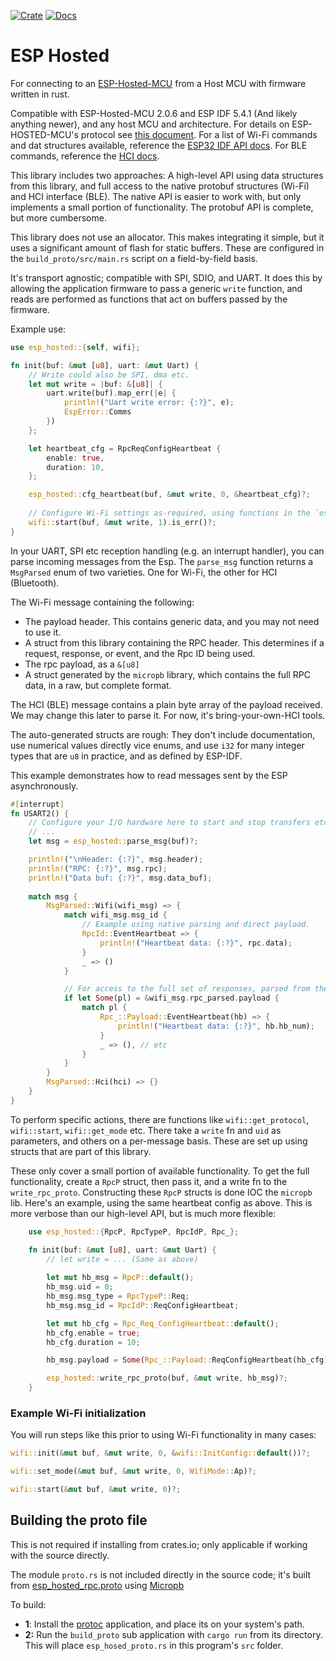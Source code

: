 [![Crate](https://img.shields.io/crates/v/esp-hosted.svg)](https://crates.io/crates/esp-hosted)
[![Docs](https://docs.rs/esp-hosted/badge.svg)](https://docs.rs/esp-hosted)

# ESP Hosted
For connecting to an [ESP-Hosted-MCU](https://github.com/espressif/esp-hosted-mcu) from a Host MCU with firmware
written in rust.

Compatible with ESP-Hosted-MCU 2.0.6 and ESP IDF 5.4.1 (And likely anything newer), and any host MCU and architecture. 
For details on ESP-HOSTED-MCU's protocol see
[this document](/esp_hosted_protocol.md). For a list of Wi-Fi commands and dat structures available, reference the
[ESP32 IDF API docs](https://docs.espressif.com/projects/esp-idf/en/stable/esp32/api-reference/network/esp_wifi.html). For BLE commands, reference the [HCI docs](https://www.bluetooth.com/wp-content/uploads/Files/Specification/HTML/Core-54/out/en/host-controller-interface/host-controller-interface-functional-specification.html).

This library includes two approaches: A high-level API using data structures from this library, and full access to 
the native protobuf structures (Wi-Fi) and HCI interface (BLE). The native API is easier to work with, but only
implements a small portion of functionality. The protobuf API is complete, but more cumbersome.

This library does not use an allocator. This makes integrating it simple, but it uses a significant amount of flash
for static buffers. These are configured in the `build_proto/src/main.rs` script on a field-by-field basis.

It's transport agnostic; compatible with SPI, SDIO, and UART. It does this by allowing the application firmware to pass
a generic `write` function, and reads are performed as functions that act on buffers passed by the firmware.


Example use:
```rust
use esp_hosted::{self, wifi};

fn init(buf: &mut [u8], uart: &mut Uart) {
    // Write could also be SPI, dma etc.
    let mut write = |buf: &[u8]| {
        uart.write(buf).map_err(|e| {
            println!("Uart write error: {:?}", e);
            EspError::Comms
        })
    };

    let heartbeat_cfg = RpcReqConfigHeartbeat {
        enable: true,
        duration: 10,
    };

    esp_hosted::cfg_heartbeat(buf, &mut write, 0, &heartbeat_cfg)?;
    
    // Configure Wi-Fi settings as-required, using functions in the `esp_hosted::wifi` module.
    wifi::start(buf, &mut write, 1).is_err()?;
}
```

In your UART, SPI etc reception handling (e.g. an interrupt handler), you can parse incoming messages from the Esp. 
The `parse_msg` function returns a `MsgParsed` enum of two varieties. One for Wi-Fi, the other for HCI (Bluetooth).

The Wi-Fi message containing the following:
- The payload header. This contains generic data, and you may not need to use it.
- A struct from this library containing the RPC header. This determines if a request, response, or event, and the Rpc ID being  used.
- The rpc payload, as a `&[u8]`
- A struct generated by the `micropb` library, which contains the full RPC data, in a raw, but complete format. 

The HCI (BLE) message contains a plain byte array of the payload received. We may change this 
later to parse it. For now, it's bring-your-own-HCI tools.

The auto-generated structs are rough: They don't include documentation, use numerical values directly vice
enums, and use `i32` for many integer types that are `u8` in practice, and as defined by ESP-IDF.

This example demonstrates how to read messages sent by the ESP asynchronously.

```rust
#[interrupt]
fn USART2() {
    // Configure your I/O hardware here to start and stop transfers etc.
    // ...
    let msg = esp_hosted::parse_msg(buf)?;

    println!("\nHeader: {:?}", msg.header);
    println!("RPC: {:?}", msg.rpc);
    println!("Data buf: {:?}", msg.data_buf);
    
    match msg {
        MsgParsed::Wifi(wifi_msg) => {
            match wifi_msg.msg_id {
                // Example using native parsing and direct payload.
                RpcId::EventHeartbeat => {
                    println!("Heartbeat data: {:?}", rpc.data);
                }
                _ => ()
            }

            // For access to the full set of responses, parsed from the .proto file:
            if let Some(pl) = &wifi_msg.rpc_parsed.payload {
                match pl {
                    Rpc_::Payload::EventHeartbeat(hb) => {
                        println!("Heartbeat data: {:?}", hb.hb_num);
                    }
                    _ => (), // etc
                }
            }
        }
        MsgParsed::Hci(hci) => {}
    }
}
```

To perform specific actions, there are functions like `wifi::get_protocol`,  `wifi::start`, `wifi::get_mode` etc. There
take a `write` fn and `uid` as parameters, and others on a per-message basis. These are set up using structs that
are part of this library.

These only cover a small portion of available functionality. To get the full functionality, create a `RpcP` struct, then 
pass it, and a write fn to the `write_rpc_proto`. Constructing these `RpcP` structs is done IOC the `micropb` lib. Here's
an example, using the same heartbeat config as above. This is more verbose than our high-level API, but is much more flexible:

```rust
    use esp_hosted::{RpcP, RpcTypeP, RpcIdP, Rpc_};

    fn init(buf: &mut [u8], uart: &mut Uart) {
        // let write = ... (Same as above)
        
        let mut hb_msg = RpcP::default();
        hb_msg.uid = 0;
        hb_msg.msg_type = RpcTypeP::Req;
        hb_msg.msg_id = RpcIdP::ReqConfigHeartbeat;

        let mut hb_cfg = Rpc_Req_ConfigHeartbeat::default();
        hb_cfg.enable = true;
        hb_cfg.duration = 10;

        hb_msg.payload = Some(Rpc_::Payload::ReqConfigHeartbeat(hb_cfg));

        esp_hosted::write_rpc_proto(buf, &mut write, hb_msg)?;
    }
```


### Example Wi-Fi initialization
You will run steps like this prior to using Wi-Fi functionality in many cases:

```rust
wifi::init(&mut buf, &mut write, 0, &wifi::InitConfig::default())?;

wifi::set_mode(&mut buf, &mut write, 0, WifiMode::Ap)?;

wifi::start(&mut buf, &mut write, 0)?;
```

## Building the proto file
This is not required if installing from crates.io; only applicable if working with the source directly.

The module `proto.rs` is not included directly in the source code; it's built from 
[esp_hosted_rpc.proto](https://github.com/espressif/esp-hosted-mcu/blob/main/common/proto/esp_hosted_rpc.proto) using 
[Micropb](https://github.com/YuhanLiin/micropb)

To build:

- **1**: Install the [protoc](https://grpc.io/docs/protoc-installation/) application, and place its on your system's path.
- **2:** Run the `build_proto` sub application with `cargo run` from its directory. This will place `esp_hosed_proto.rs` in this program's `src` folder.
